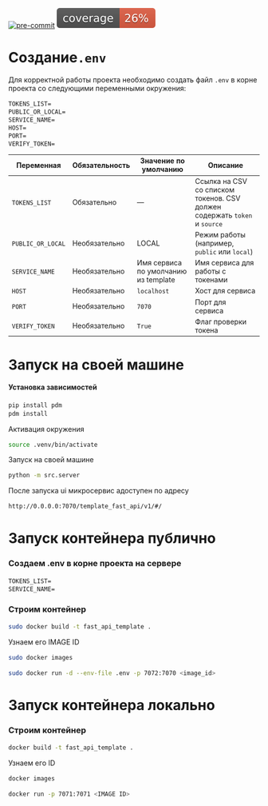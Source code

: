<p align="center">

[![pre-commit](https://img.shields.io/badge/pre--commit-enabled-brightgreen?logo=pre-commit)](https://github.com/pre-commit/pre-commit)
![Code Coverage](coverage.svg)

</p>

# Создание`.env`

Для корректной работы проекта необходимо создать файл `.env` в корне проекта со следующими переменными окружения:

```asciidoc
TOKENS_LIST=
PUBLIC_OR_LOCAL=
SERVICE_NAME=
HOST=
PORT=
VERIFY_TOKEN=
```

| Переменная        | Обязательность | Значение по умолчанию                | Описание                                                                  |
| ----------------- | -------------- |--------------------------------------| ------------------------------------------------------------------------- |
| `TOKENS_LIST`     | Обязательно    | —                                    | Ссылка на CSV со списком токенов. CSV должен содержать `token` и `source` |
| `PUBLIC_OR_LOCAL` | Необязательно  | LOCAL                                | Режим работы (например, `public` или `local`)                             |
| `SERVICE_NAME`    | Необязательно  | Имя сервиса по умолчанию из template | Имя сервиса для работы с токенами                                         |
| `HOST`            | Необязательно  | `localhost`                          | Хост для сервиса                                                          |
| `PORT`            | Необязательно  | `7070`                               | Порт для сервиса                                                          |
| `VERIFY_TOKEN`    | Необязательно  | `True`                               | Флаг проверки токена                                                      |


# Запуск на своей машине

#### Установка зависимостей
```bash
pip install pdm
pdm install
```


Активация окружения
```bash
source .venv/bin/activate
```


Запуск на своей машине
```bash
python -m src.server
```

После запуска ui микросервис адоступен по адресу
```bash
http://0.0.0.0:7070/template_fast_api/v1/#/
```


# Запуск контейнера публично

### Создаем .env в корне проекта на сервере
```asciidoc
TOKENS_LIST=
SERVICE_NAME=
```

### Строим контейнер
```bash
sudo docker build -t fast_api_template .
```
Узнаем его IMAGE ID 
```bash
sudo docker images
```

```bash
sudo docker run -d --env-file .env -p 7072:7070 <image_id>
```



# Запуск контейнера локально

### Строим контейнер
```bash
docker build -t fast_api_template .
```
Узнаем его ID
```bash
docker images
```

```bash
docker run -p 7071:7071 <IMAGE ID>
```